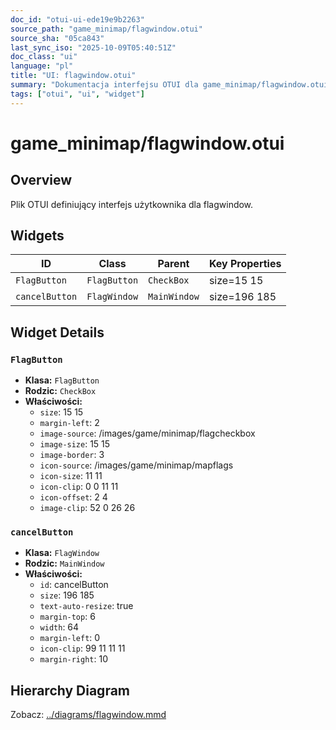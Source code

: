 ```yaml
---
doc_id: "otui-ui-ede19e9b2263"
source_path: "game_minimap/flagwindow.otui"
source_sha: "05ca843"
last_sync_iso: "2025-10-09T05:40:51Z"
doc_class: "ui"
language: "pl"
title: "UI: flagwindow.otui"
summary: "Dokumentacja interfejsu OTUI dla game_minimap/flagwindow.otui"
tags: ["otui", "ui", "widget"]
---
```


# game_minimap/flagwindow.otui

## Overview

Plik OTUI definiujący interfejs użytkownika dla flagwindow.

## Widgets

| ID | Class | Parent | Key Properties |
|----|-------|--------|----------------|
| `FlagButton` | `FlagButton` | `CheckBox` | size=15 15 |
| `cancelButton` | `FlagWindow` | `MainWindow` | size=196 185 |

## Widget Details

### `FlagButton`

- **Klasa:** `FlagButton`
- **Rodzic:** `CheckBox`
- **Właściwości:**
  - `size`: 15 15
  - `margin-left`: 2
  - `image-source`: /images/game/minimap/flagcheckbox
  - `image-size`: 15 15
  - `image-border`: 3
  - `icon-source`: /images/game/minimap/mapflags
  - `icon-size`: 11 11
  - `icon-clip`: 0 0 11 11
  - `icon-offset`: 2 4
  - `image-clip`: 52 0 26 26

### `cancelButton`

- **Klasa:** `FlagWindow`
- **Rodzic:** `MainWindow`
- **Właściwości:**
  - `id`: cancelButton
  - `size`: 196 185
  - `text-auto-resize`: true
  - `margin-top`: 6
  - `width`: 64
  - `margin-left`: 0
  - `icon-clip`: 99 11 11 11
  - `margin-right`: 10

## Hierarchy Diagram

Zobacz: [../diagrams/flagwindow.mmd](../diagrams/flagwindow.mmd)
